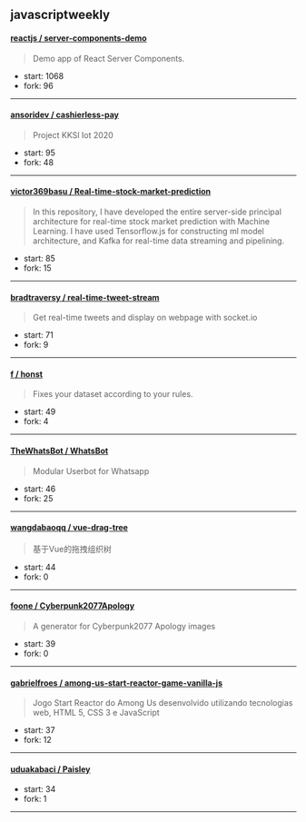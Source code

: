 ## javascriptweekly

#### [reactjs / server-components-demo](https://github.com/reactjs/server-components-demo)

> Demo app of React Server Components.

+ start: 1068
+ fork: 96

----


#### [ansoridev / cashierless-pay](https://github.com/ansoridev/cashierless-pay)

> Project KKSI Iot 2020

+ start: 95
+ fork: 48

----


#### [victor369basu / Real-time-stock-market-prediction](https://github.com/victor369basu/Real-time-stock-market-prediction)

> In this repository, I have developed the entire server-side principal architecture for real-time stock market prediction with Machine Learning. I have used Tensorflow.js for constructing ml model architecture, and Kafka for real-time data streaming and pipelining.

+ start: 85
+ fork: 15

----


#### [bradtraversy / real-time-tweet-stream](https://github.com/bradtraversy/real-time-tweet-stream)

> Get real-time tweets and display on webpage with socket.io

+ start: 71
+ fork: 9

----


#### [f / honst](https://github.com/f/honst)

> Fixes your dataset according to your rules.

+ start: 49
+ fork: 4

----


#### [TheWhatsBot / WhatsBot](https://github.com/TheWhatsBot/WhatsBot)

> Modular Userbot for Whatsapp

+ start: 46
+ fork: 25

----


#### [wangdabaoqq / vue-drag-tree](https://github.com/wangdabaoqq/vue-drag-tree)

> 基于Vue的拖拽组织树

+ start: 44
+ fork: 0

----


#### [foone / Cyberpunk2077Apology](https://github.com/foone/Cyberpunk2077Apology)

> A generator for Cyberpunk2077 Apology images

+ start: 39
+ fork: 0

----


#### [gabrielfroes / among-us-start-reactor-game-vanilla-js](https://github.com/gabrielfroes/among-us-start-reactor-game-vanilla-js)

> Jogo Start Reactor do Among Us desenvolvido utilizando tecnologias web, HTML 5, CSS 3 e JavaScript

+ start: 37
+ fork: 12

----


#### [uduakabaci / Paisley](https://github.com/uduakabaci/Paisley)

> 

+ start: 34
+ fork: 1

----

